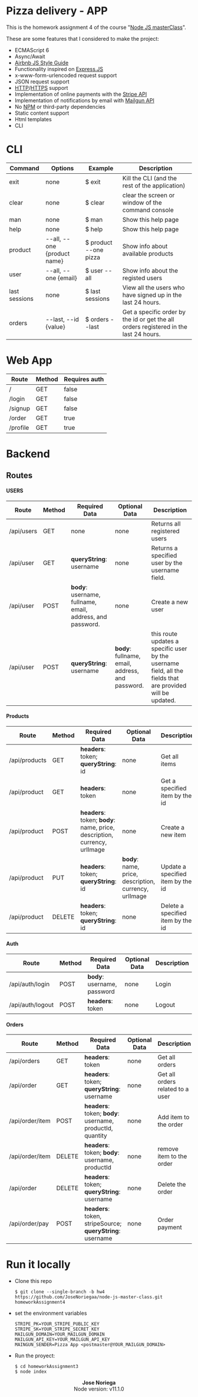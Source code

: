 # Pizza delivery - APP

This is the homework assignment 4 of the course "[Node JS masterClass](https://pirple.thinkific.com/courses/the-nodejs-master-class)".

These are some features that I considered to make the project:
- ECMAScript 6
- Async/Await
- [Airbnb JS Style Guide](https://github.com/airbnb/javascript)
- Functionality inspired on [Express.JS](https://expressjs.com)
- x-www-form-urlencoded request support
- JSON request support
- [HTTP](https://en.wikipedia.org/wiki/Hypertext_Transfer_Protocol)/[HTTPS](https://en.wikipedia.org/wiki/HTTPS) support
- Implementation of online payments with the [Stripe API](https://stripe.com/docs/api)
- Implementation of notifications by email with [Mailgun API](https://documentation.mailgun.com/en/latest/api_reference.html)
- No [NPM](https://docs.npmjs.com/about-npm/) or third-party dependencies
- Static content support
- Html templates
- CLI

# CLI
| Command | Options | Example| Description |
| -- | -- | -- |  -- |
| exit | none | $ exit  | Kill the CLI (and the rest of the application)  |
| clear | none | $ clear  | clear the screen or window of the command console |
| man | none | $ man | Show this help page |
| help | none | $ help  | Show this help page |
| product | --all, --one {product name} | $ product --one pizza | Show info about available products |
| user | --all, --one {email} | $ user --all | Show info about the registed users |
| last sessions | none | $ last sessions | View all the users who have signed up in the last 24 hours. |
| orders | --last, --id {value} | $ orders --last  | Get a specific order by the id or get the all orders registered in the last 24 hours. |

# Web App
| Route | Method | Requires auth |
|--|--|--|
| / | GET | false |
| /login | GET | false |
| /signup | GET | false |
| /order | GET | true |
| /profile | GET | true |

# Backend
## Routes 
#### USERS
| Route | Method | Required Data | Optional Data | Description |
|--|--|--|--|--|
| /api/users | GET | none | none | Returns all registered users |
| /api/user | GET | **queryString**: username | none | Returns a specified user by the username field.|
| /api/user | POST | **body**: username, fullname, email, address, and password.| none | Create a new user |
| /api/user | POST | **queryString**: username | **body**: fullname, email, address, and password. | this route updates a specific user by the username field, all the fields that are provided will be updated.|

#### Products
| Route | Method | Required Data | Optional Data | Description |
|--|--|--|--|--|
| /api/products | GET | **headers**: token; **queryString**: id | none | Get all items |
| /api/product | GET | **headers**: token | none | Get a specified item by the id |
| /api/product | POST | **headers**: token; **body**: name, price, description, currency, urlImage| none | Create a new item |
| /api/product | PUT |  **headers**: token; **queryString**: id |  **body**: name, price, description, currency, urlImage | Update a specified item by the id |
| /api/product | DELETE | **headers**: token; **queryString**: id | none | Delete a specified item by the id |

#### Auth
| Route | Method | Required Data | Optional Data | Description |
|--|--|--|--|--|
| /api/auth/login | POST | **body**: username, password | none | Login |
| /api/auth/logout | POST | **headers**: token | none | Logout |

#### Orders
| Route | Method | Required Data | Optional Data | Description |
|--|--|--|--|--|
| /api/orders | GET | **headers**: token | none | Get all orders |
| /api/order | GET | **headers**: token; **queryString**: username | none | Get all orders related to a user |
| /api/order/item | POST | **headers**: token; **body**: username, productId, quantity | none | Add item to the order |
| /api/order/item | DELETE | **headers**: token; **body**: username, productId | none | remove item to the order |
| /api/order | DELETE | **headers**: token; **queryString**: username | none | Delete the order |
| /api/order/pay | POST | **headers**: token, stripeSource; **queryString**: username | none | Order payment |

# Run it locally

- Clone this repo
  ```console
  $ git clone --single-branch -b hw4 https://github.com/JoseNoriegaa/node-js-master-class.git homeworkAssignment4
  ```
- set the environment variables
  ```text
  STRIPE_PK=YOUR_STRIPE_PUBLIC_KEY
  STRIPE_SK=YOUR_STRIPE_SECRET_KEY
  MAILGUN_DOMAIN=YOUR_MAILGUN_DOMAIN
  MAILGUN_API_KEY=YOUR_MAILGUN_API_KEY
  MAINGUN_SENDER=Pizza App <postmaster@YOUR_MAILGUN_DOMAIN>
  ```
- Run the proyect:
  ```console
  $ cd homeworkAssignment3
  $ node index
  ```

<p style="width:100%; text-align:center">
  <strong>Jose Noriega</strong>
  <br>
  Node version: v11.1.0
</p>
